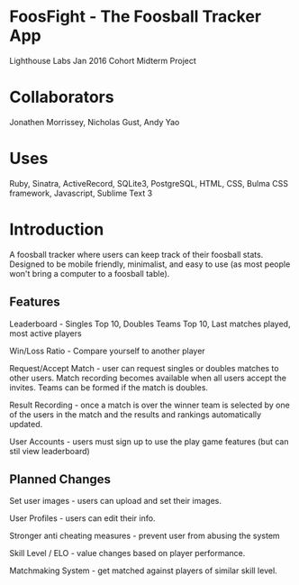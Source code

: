 # FoosFight - The Foosball Tracker App
Lighthouse Labs Jan 2016 Cohort Midterm Project

# Collaborators
Jonathen Morrissey, Nicholas Gust, Andy Yao

# Uses
Ruby, Sinatra, ActiveRecord, SQLite3, PostgreSQL, HTML, CSS, Bulma CSS framework, Javascript, Sublime Text 3

# Introduction
A foosball tracker where users can keep track of their foosball stats.  Designed to be mobile friendly, minimalist, and easy to use (as most people won't bring a computer to a foosball table).

## Features
Leaderboard - Singles Top 10, Doubles Teams Top 10, Last matches played, most active players

Win/Loss Ratio - Compare yourself to another player

Request/Accept Match - user can request singles or doubles matches to other users.  Match recording becomes available when all users accept the invites.  Teams can be formed if the match is doubles.

Result Recording - once a match is over the winner team is selected by one of the users in the match and the results and rankings automatically updated.

User Accounts - users must sign up to use the play game features (but can stil view leaderboard)


## Planned Changes
Set user images - users can upload and set their images.

User Profiles - users can edit their info.

Stronger anti cheating measures - prevent user from abusing the system

Skill Level / ELO - value changes based on player performance.

Matchmaking System - get matched against players of similar skill level.
